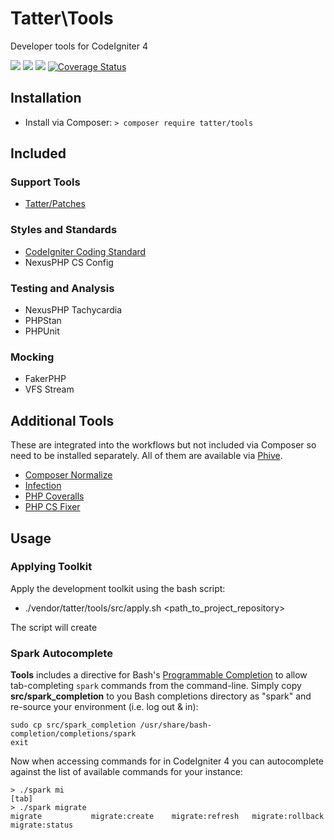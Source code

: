 # Tatter\Tools
Developer tools for CodeIgniter 4

[![](https://github.com/tattersoftware/codeigniter4-tools/workflows/PHPUnit/badge.svg)](https://github.com/tattersoftware/codeigniter4-tools/actions/workflows/test.yml)
[![](https://github.com/tattersoftware/codeigniter4-tools/workflows/PHPStan/badge.svg)](https://github.com/tattersoftware/codeigniter4-tools/actions/workflows/analyze.yml)
[![](https://github.com/tattersoftware/codeigniter4-tools/workflows/Deptrac/badge.svg)](https://github.com/tattersoftware/codeigniter4-tools/actions/workflows/inspect.yml)
[![Coverage Status](https://coveralls.io/repos/github/tattersoftware/codeigniter4-tools/badge.svg?branch=develop)](https://coveralls.io/github/tattersoftware/codeigniter4-tools?branch=develop)

## Installation

* Install via Composer: `> composer require tatter/tools`

## Included

### Support Tools

* [Tatter/Patches](https://github.com/tattersoftware/codeigniter4-patches)

### Styles and Standards

* [CodeIgniter Coding Standard](https://github.com/CodeIgniter/coding-standard)
* NexusPHP CS Config

### Testing and Analysis

* NexusPHP Tachycardia
* PHPStan
* PHPUnit

### Mocking

* FakerPHP
* VFS Stream

## Additional Tools

These are integrated into the workflows but not included via Composer so need to be installed separately.
All of them are available via [Phive](https://phar.io/#Tools).

* [Composer Normalize](https://github.com/ergebnis/composer-normalize)
* [Infection](https://infection.github.io/)
* [PHP Coveralls](https://php-coveralls.github.io/php-coveralls/)
* [PHP CS Fixer](https://cs.symfony.com/)

## Usage

### Applying Toolkit

Apply the development toolkit using the bash script:

* ./vendor/tatter/tools/src/apply.sh <path_to_project_repository>

The script will create

### Spark Autocomplete

**Tools** includes a directive for Bash's
[Programmable Completion](http://www.gnu.org/software/bash/manual/bash.html#Programmable-Completion)
to allow tab-completing `spark` commands from the command-line.
Simply copy **src/spark_completion** to you Bash completions directory as "spark" and
re-source your environment (i.e. log out & in):

	sudo cp src/spark_completion /usr/share/bash-completion/completions/spark
	exit

Now when accessing commands for in CodeIgniter 4 you can autocomplete against
the list of available commands for your instance:

	> ./spark mi
	[tab]
	> ./spark migrate
	migrate           migrate:create    migrate:refresh   migrate:rollback  migrate:status
